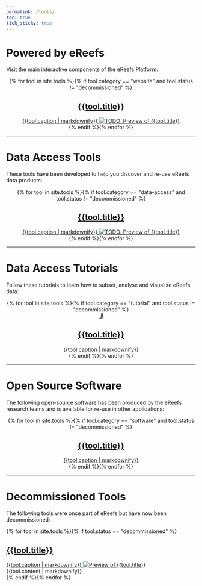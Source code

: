 ```yaml
---
permalink: /tools/
toc: true
tick_sticky: true
---
```


# Powered by eReefs

Visit the main interactive components of the eReefs Platform:

<center>
{% for tool in site.tools %}{% if tool.category == "website" and tool.status != "decommissioned" %}
<div class="tile {{tool.category}}" markdown="0">
  <a href="{{tool.target_url}}" target="_window" title="Navigate to {{tool.title}}">
    <i class="fas fa-{{tool.fa-icon}}"></i>
    <h2>{{tool.title}}</h2>
    {{tool.caption | markdownify}}
    <img alt="TODO: Preview of {{tool.title}}" src="{{tool.preview_image}}" />
  </a>
</div>
{% endif %}{% endfor %}
</center>

---

# Data Access Tools

These tools have been developed to help you discover and re-use eReefs data products:

<center>
{% for tool in site.tools %}{% if tool.category == "data-access" and tool.status != "decommissioned" %}
<div class="tile {{tool.agency}} {{tool.category}}" markdown="0">
  <a href="{{tool.target_url}}" target="_window" title="Navigate to {{tool.title}}">
    <i class="fas fa-{{tool.fa-icon}}"></i>
    <h2>{{tool.title}}</h2>
    {{tool.caption | markdownify}}
    <img alt="TODO: Preview of {{tool.title}}" src="{{tool.preview_image}}" />
  </a>
</div>
{% endif %}{% endfor %}
</center>

---


# Data Access Tutorials

Follow these tutorials to learn how to subset, analyse and visualise eReefs data:

<center>
{% for tool in site.tools %}{% if tool.category == "tutorial" and tool.status != "decommissioned" %}
<div class="tile {{tool.agency}} {{tool.category}}" markdown="0">
  <a href="{{tool.target_url}}" target="_window" title="Navigate to {{tool.title}}">
    <i class="fas fa-{{tool.fa-icon}}">&nbsp;&#xf121;</i>
    <h2>{{tool.title}}</h2>
    {{tool.caption | markdownify}}
  </a>
</div>
{% endif %}{% endfor %}
</center>

---

# Open Source Software

The following open-source software has been produced by the eReefs research teams and is available for re-use in other applications:

<center>
{% for tool in site.tools %}{% if tool.category == "software" and tool.status != "decommissioned" %}
<div class="tile {{tool.agency}} {{tool.category}}" markdown="0">
  <a href="{{tool.target_url}}" target="_window" title="Navigate to {{tool.title}}">
    <i class="fas fa-{{tool.fa-icon}}"></i>
    <h2>{{tool.title}}</h2>
    {{tool.caption | markdownify}}
  </a>
</div>
{% endif %}{% endfor %}
</center>

---

# Decommissioned Tools

The following tools were once part of eReefs but have now been decommissioned:

{% for tool in site.tools %}{% if tool.status == "decommissioned" %}
<div class="tile-and-content" markdown="0">
  <div class="tile {{tool.category}}">
    <a disabled  aria-disabled="true" href="{{tool.target_url}}" oclick="return false;" target="_window" title="Navigate to {{tool.title}}">
      <i class="fas fa-{{tool.fa-icon}}"></i>
      <h2>{{tool.title}}</h2>
      {{tool.caption | markdownify}}
      <img alt="Preview of {{tool.title}}" src="{{tool.preview_image}}" />
    </a>
  </div>
  {{tool.content | markdownify}}
</div>
{% endif %}{% endfor %}

